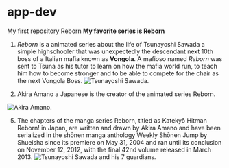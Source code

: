 # app-dev
My first repository
Reborn
      **My favorite series is Reborn**
1. *Reborn* is a animated series about the life of Tsunayoshi Sawada a simple highschooler that was unexpectedly the descendant next 10th boss of a Italian mafia known as **Vongola**. A mafioso named *Reborn* was sent to Tsuna as his tutor to learn on how the mafia world run, to teach him how to become stronger and to be able to compete for the chair as the next Vongola Boss.
![Tsunayoshi Sawada](https://static.wikia.nocookie.net/reborn/images/9/97/Tsuna_%26_Natsu_WTNR.PNG/revision/latest/scale-to-width-down/1000?cb=20100918105346).

3. Akira Amano a Japanese is the creator of the animated series Reborn.

![Akira Amano](https://upload.wikimedia.org/wikipedia/commons/8/8e/Akira_Amano.jpg).

5. The chapters of the manga series Reborn, titled as Katekyō Hitman Reborn! in Japan, are written and drawn by Akira Amano and have been serialized in the shōnen manga anthology Weekly Shōnen Jump by Shueisha since its premiere on May 31, 2004 and ran until its conclusion on November 12, 2012, with the final 42nd volume released in March 2013.
![Tsunayoshi Sawada and his 7 guardians](https://noticias.animeonegai.com/wp-content/uploads/2022/09/Katekyo-Hitman-Reborn-anime-min-2.jpg).
